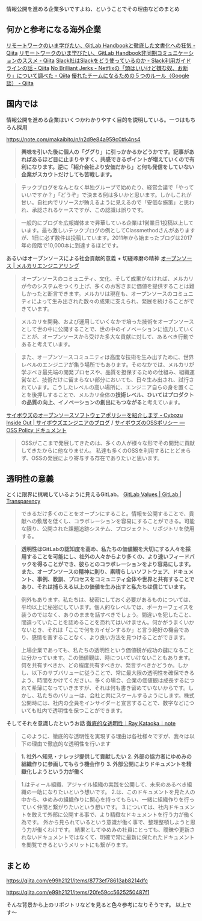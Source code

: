 情報公開を進める企業多いですよね、ということでその理由などのまとめ


## 何かと参考になる海外企業

[リモートワークのいま学びたい、GitLab Handbookと徹底した文書化への狂気 - Qiita](https://qiita.com/e99h2121/items/ea5822922d83d00ebc4a)
[リモートワークのいま学びたい、GitLab Handbook非同期コミュニケーションのススメ - Qiita](https://qiita.com/e99h2121/items/bd56ff759217fc8ec119)
[Slack社はSlackをどう使っているのか - Slack利用ガイドラインの話 - Qiita](https://qiita.com/e99h2121/items/71f607a0b46de5013730)
[No Brilliant Jerks - Netflixの「頭はいいけど嫌な奴、お断り」について調べた - Qiita](https://qiita.com/e99h2121/items/e0741f3dbf351942f3ca)
[優れたチームになるための５つのルール（Google談） - Qiita](https://qiita.com/e99h2121/items/fe2b60027b72f9cb68bc)

## 国内では

情報公開を進める企業はいくつかわかりやすく目的を説明している。一つはもちろん採用

https://note.com/makaibito/n/n2d9e84a959c0#k4ns4

> **興味を引いた後に個人の「ググり」に引っかかるかどうかです。記事があればあるほど目に止まりやすく、共感できるポイントが増えていくので有利になります。逆に「紹介会社より安価だから」と何も発信をしていない企業がスカウトだけしても苦戦します。**

> テックブログをなんとなく単独グループで始めたり、経営会議で「やっていいですか？」「どうぞ」で決まる例は多いかと思います。しかしこれが甘い。自社内でリソースが賄えるように見えるので「安価な施策」と思われ、承認されるケースですが、この認識は誤りです。

> 一般的にブログを広報媒体まで昇華している企業は1営業日1投稿以上しています。最も激しいテックブログの例としてClassmethodさんがありますが、1日に必ず数件は投稿しています。2011年から始まったブログは2017年の段階で10,000本に到達するほどです。

あるいはオープンソースによる社会貢献的意義 + 切磋琢磨の精神
[オープンソース | メルカリエンジニアリング](https://engineering.mercari.com/open-source/)

> オープンソースのコミュニティ、文化、そして成果がなければ、メルカリが今のシステムをつくり上げ、多くのお客さまに価値を提供することは難しかったと断言できます。メルカリは現在も、オープンソースのコミュニティによって生み出された数々の成果に支えられ、発展を続けることができています。

> メルカリを開発、および運用していくなかで培った技術をオープンソースとして世の中に公開することで、世の中のイノベーションに協力していくことが、オープンソースから受けた多大な貢献に対して、あるべき行動であると考えています。

> また、オープンソースコミュニティは高度な技術を生み出すために、世界レベルのエンジニアが集う場所でもあります。そのなかでは、メルカリが学ぶべき最先端の開発プロセスや、品質を担保するための仕組み、組織運営など、技術だけに留まらない部分においても、日々生み出され、試行されています。こうしたレベルの高い場所に、エンジニア自らの身を置くことを後押しすることで、メルカリ全体の**技術レベル、ひいてはプロダクトの品質の向上、イノベーションの創出にもつながる**と考えています。



[サイボウズのオープンソースソフトウェアポリシーを紹介します - Cybozu Inside Out | サイボウズエンジニアのブログ](https://blog.cybozu.io/entry/oss-policy) / [サイボウズのOSSポリシー — OSS Policy ドキュメント](https://cybozu-oss-policy.readthedocs.io/ja/latest/)

> OSSがここまで発展してきたのは、多くの人が様々な形でその開発に貢献してきたからに他なりません。 私達も多くのOSSを利用するにとどまらず、OSSの発展により寄与する存在でありたいと思います。


## 透明性の意義

とくに限界に挑戦しているように見えるGitLab。
[GitLab Values | GitLab | Transparency](https://about.gitlab.com/handbook/values/#transparency)

> できるだけ多くのことをオープンにすること。情報を公開することで、貢献への敷居を低くし、コラボレーションを容易にすることができる。可能な限り、公開された課題追跡システム、プロジェクト、リポジトリを使用する。

> **透明性はGitLabの認知度を高め、私たちの価値観を大切にする人々を採用することを可能にし、社外の人々からより多くの、より速いフィードバックを得ることができ、彼らとのコラボレーションをより容易にします。また、オープンソースの精神に則り、素晴らしいソフトウェア、ドキュメント、事例、教訓、プロセスをコミュニティ全体や世界と共有することであり、それは捕らえる以上の価値を生み出すと私たちは信じています。**

> 例外もあります。私たちは、秘密にしておく必要があるものについては、平均以上に秘密にしています。個人的なレベルでは、ポーカーフェイスを装うのではなく、ありのままを話すべきでしょう。間違いを犯したこと、間違っていたことを認めることを恐れてはいけません。何かがうまくいかないとき、それは「ここで何をカイゼンするか」と言う絶好の機会であり、感情を害することなく、より良い方法を見つけることができます。

> 上場企業であっても、私たちの透明性という価値観が成功の鍵になることは分かっています。この価値観は、時についていけないこともあります。何を共有すべきか、どの程度共有すべきか、発言すべきかどうか。しかし、以下のサブバリューに従うことで、常に最大限の透明性を確保できるよう、時間をかけてください。多くの場合、企業の価値観は成長するにつれて希薄になっていきますが、それは何も書き留めていないからです。しかし、私たちのバリューは、会社と共にスケールするようにします。株式公開時には、社内の全員をインサイダーと宣言することで、数字などについても社内で透明性を保つことができます。

そしてそれを意識したというお話
[徹底的な透明性｜Ray Kataoka｜note](https://note.com/raykataoka/n/nf5736180ea36)

> このように、徹底的な透明性を実現する理由は各社様々ですが、我々は以下の理由で徹底的な透明性を行います

> **1. 社外へ知見・ナレッジ提供して貢献したい**
**2. 外部の協力者にゆめみの組織作りに参画してもらう機会作り**
**3. 外部公開によりドキュメントを精緻化しようという力が働く**

> 1.はティール組織、アジャイル組織の実践を公開して、未来のあるべき組織の一助になりたいという想いです。
2.は、このドキュメントを見た人の中から、ゆめみの組織作りに関心を持ってもらい、一緒に組織作りを行っていく仲間と繋がりたいという想いです。
3.については、社内ドキュメントを敢えて外部に公開する事で、より精緻なドキュメントを行う力が働く為です。
外から見られているという意識が働く事で、整理整頓しようと思う力が働くわけです。
結果としてゆめみの社員にとっても、曖昧や更新されないドキュメントではなくて、明確で常に最新に保たれたドキュメントを閲覧できるというメリットにも繋がります。

## まとめ

https://qiita.com/e99h2121/items/8773ef78613ab8214dfc

https://qiita.com/e99h2121/items/20fe59cc5625250487f1


そんな背景から上のリポジトリなどを見ると色々参考になりそうです。
以上です～
